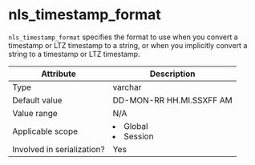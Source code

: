 # nls_timestamp_format

`nls_timestamp_format` specifies the format to use when you convert a timestamp or LTZ timestamp to a string, or when you implicitly convert a string to a timestamp or LTZ timestamp.

| **Attribute** | **Description** |
|---------|------------------------------------------------------------------------------------------------------------|
| Type | varchar |
| Default value | DD-MON-RR HH.MI.SSXFF AM |
| Value range | N/A |
| Applicable scope | <li> Global   <li> Session |
| Involved in serialization? | Yes |
